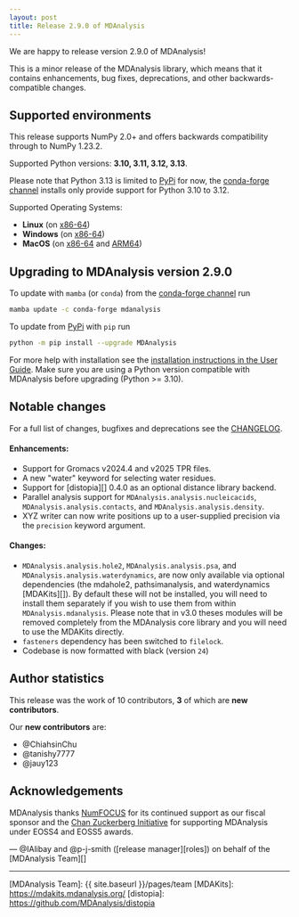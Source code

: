 ```yaml
---
layout: post
title: Release 2.9.0 of MDAnalysis
---
```


We are happy to release version 2.9.0 of MDAnalysis!

This is a minor release of the MDAnalysis library, which means that it
contains enhancements, bug fixes, deprecations, and other
backwards-compatible changes.


## Supported environments

This release supports NumPy 2.0+ and offers backwards compatibility
through to NumPy 1.23.2.

Supported Python versions: **3.10, 3.11, 3.12, 3.13**.

Please note that Python 3.13 is limited to [PyPi][] for now, the [conda-forge channel][] installs only provide support for Python 3.10 to 3.12.

Supported Operating Systems:
  - **Linux** (on [x86-64][])
  - **Windows** (on [x86-64][])
  - **MacOS** (on [x86-64][] and [ARM64][])


## Upgrading to MDAnalysis version 2.9.0

To update with `mamba` (or `conda`)  from the [conda-forge channel][] run

```bash
mamba update -c conda-forge mdanalysis
```

To update from [PyPi][] with `pip` run

```bash
python -m pip install --upgrade MDAnalysis
```

For more help with installation see the [installation instructions in the User Guide][]. 
Make sure you are using a Python version compatible with MDAnalysis 
before upgrading (Python >= 3.10).


## Notable changes

For a full list of changes, bugfixes and deprecations see the [CHANGELOG][].

#### Enhancements:

* Support for Gromacs v2024.4 and v2025 TPR files.
* A new "water" keyword for selecting water residues.
* Support for [distopia][] 0.4.0 as an optional distance library backend.
* Parallel analysis support for `MDAnalysis.analysis.nucleicacids`, `MDAnalysis.analysis.contacts`, and `MDAnalysis.analysis.density`.
* XYZ writer can now write positions up to a user-supplied precision via the `precision` keyword argument.
  

#### Changes:

* `MDAnalysis.analysis.hole2`, `MDAnalysis.analysis.psa`, and
  `MDAnalysis.analysis.waterdynamics`, are now only available via
  optional dependencies (the mdahole2, pathsimanalysis, and
  waterdynamics [MDAKits][]). By default these will not be installed, you
  will need to install them separately if you wish to use them from
  within `MDAnalysis.mdanalysis`. Please
  note that in v3.0 theses modules will be removed completely from the
  MDAnalysis core library and you will need to use the MDAKits
  directly.
* `fasteners` dependency has been switched to `filelock`.
* Codebase is now formatted with black (version `24`)



## Author statistics

This release was the work of 10 contributors, **3** of which are **new contributors**.

Our **new contributors** are:

* @ChiahsinChu
* @tanishy7777
* @jauy123


## Acknowledgements

MDAnalysis thanks [NumFOCUS][] for its continued support as our fiscal sponsor and 
the [Chan Zuckerberg Initiative][] for supporting MDAnalysis under EOSS4 and EOSS5 awards.

— @IAlibay and @p-j-smith ([release manager][roles]) on behalf of the [MDAnalysis Team][]


----


[SPEC 0]: https://scientific-python.org/specs/spec-0000/
[x86-64]: https://en.wikipedia.org/wiki/X86-64
[ARM64]: https://en.wikipedia.org/wiki/Apple_M1
[installation instructions in the User Guide]: https://userguide.mdanalysis.org/stable/installation.html
[conda-forge channel]: https://anaconda.org/conda-forge/mdanalysis
[PyPi]: https://pypi.org/project/MDAnalysis/
[NumFOCUS]: https://www.numfocus.org
[CHANGELOG]: https://github.com/MDAnalysis/mdanalysis/blob/release-2.9.0/package/CHANGELOG
[Chan Zuckerberg Initiative]: https://chanzuckerberg.com/
[MDAnalysis Team]: {{ site.baseurl }}/pages/team
[MDAKits]: https://mdakits.mdanalysis.org/
[distopia]: https://github.com/MDAnalysis/distopia
